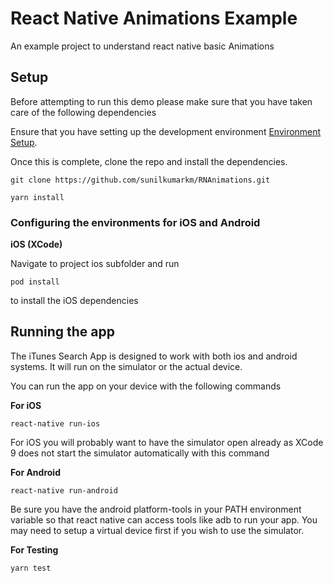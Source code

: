 # React Native Animations Example

An example project to understand react native basic Animations

## Setup

Before attempting to run this demo please make sure that you have taken care of the following dependencies

Ensure that you have setting up the development environment [Environment Setup](https://reactnative.dev/docs/environment-setup).

Once this is complete, clone the repo and install the dependencies.

```
git clone https://github.com/sunilkumarkm/RNAnimations.git

yarn install
```

### Configuring the environments for iOS and Android

**iOS (XCode)**

Navigate to project ios subfolder and run

```
pod install
```

to install the iOS dependencies

## Running the app

The iTunes Search App is designed to work with both ios and android systems. It will run on the simulator or the actual device.

You can run the app on your device with the following commands

**For iOS**

```
react-native run-ios
```

For iOS you will probably want to have the simulator open already as XCode 9 does not start the simulator automatically with this command

**For Android**

```
react-native run-android
```

Be sure you have the android platform-tools in your PATH environment variable so that react native can access tools like adb to run your app. You may need to setup a virtual device first if you wish to use the simulator.

**For Testing**

```
yarn test
```
